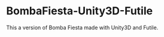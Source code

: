 BombaFiesta-Unity3D-Futile
==========================

This a version of Bomba Fiesta made with Unity3D and Futile.